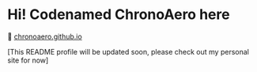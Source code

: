 # Hi! Codenamed ChronoAero here

🔗 [chronoaero.github.io](https://chronoaero.github.io)

[This README profile will be updated soon, please check out my personal site for now]

<!---
ChronoAero/ChronoAero is a ✨ special ✨ repository because its `README.md` (this file) appears on your GitHub profile.
You can click the Preview link to take a look at your changes.
--->
